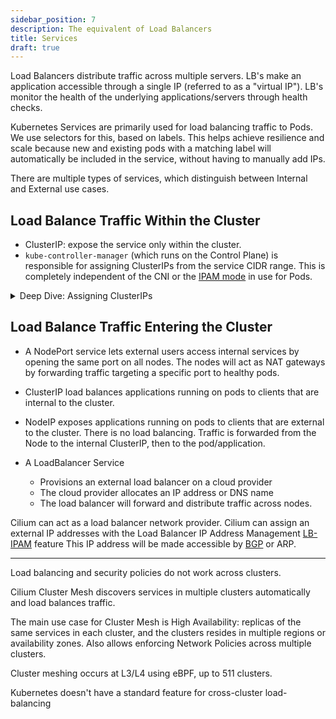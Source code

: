 ```yaml
---
sidebar_position: 7
description: The equivalent of Load Balancers
title: Services
draft: true
---
```


Load Balancers distribute traffic across multiple servers.
LB's make an application accessible through a single IP (referred to as a "virtual IP").
LB's monitor the health of the underlying applications/servers through health checks.

Kubernetes Services are primarily used for load balancing traffic to Pods.
We use selectors for this, based on labels.
This helps achieve resilience and scale because new and existing pods with a matching label will automatically be included in the service, without having to manually add IPs.

There are multiple types of services, which distinguish between Internal and External use cases.

## Load Balance Traffic Within the Cluster
- ClusterIP: expose the service only within the cluster.
- `kube-controller-manager` (which runs on the Control Plane) is responsible for assigning ClusterIPs from the service CIDR range. This is completely independent of the CNI or the [IPAM mode](./IPAM.md) in use for Pods.


<details>
<summary>Deep Dive: Assigning ClusterIPs</summary>

The `kube-controller-manager` runs various controllers, each responsible for a specific aspect of cluster state management. One of them is the `ServiceController`.

This controller is the one responsible for allocating ClusterIP addresses to Services.
It selects an IP from the Service ClusterIP CIDR range, and updates the Service resource with the chosen virtual IP.

`kube-apiserver` then validates and persists the state of resources (like Pods, Services, Deployments) into etcd.
</details>

## Load Balance Traffic Entering the Cluster
- A NodePort service lets external users access internal services by opening the same port on all nodes.
The nodes will act as NAT gateways by forwarding traffic targeting a specific port to healthy pods.

- ClusterIP load balances applications running on pods to clients that are internal to the cluster.
- NodeIP exposes applications running on pods to clients that are external to the cluster. There is no load balancing. Traffic is forwarded from the Node to the internal ClusterIP, then to the pod/application.

- A LoadBalancer Service
    - Provisions an external load balancer on a cloud provider
    - The cloud provider allocates an IP address or DNS name
    - The load balancer will forward and distribute traffic across nodes.


Cilium can act as a load balancer network provider. 
Cilium can assign an external IP addresses with the Load Balancer IP Address Management [LB-IPAM](https://docs.cilium.io/en/stable/network/lb-ipam/) feature
This IP address will be made accessible by [BGP](./gatewayAPI.md#border-gateway-protocol-bgp) or ARP.


---

Load balancing and security policies do not work across clusters.

Cilium Cluster Mesh discovers services in multiple clusters automatically and load balances traffic.

The main use case for Cluster Mesh is High Availability: replicas of the same services in each cluster, and the clusters resides in multiple regions or availability zones.
Also allows enforcing Network Policies across multiple clusters.

Cluster meshing occurs at L3/L4 using eBPF, up to 511 clusters.

Kubernetes doesn't have a standard feature for cross-cluster load-balancing
